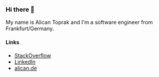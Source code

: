 ### Hi there 👋

My name is Alican Toprak and I'm a software engineer from Frankfurt/Germany.

#### Links
- [StackOverflow](https://stackoverflow.com/users/1920342/yyyy-mm-dd)
- [LinkedIn](https://www.linkedin.com/in/alican-toprak/)
- [alican.de](https://alican.de)


<!--
**alican/alican** is a ✨ _special_ ✨ repository because its `README.md` (this file) appears on your GitHub profile.

Here are some ideas to get you started:

- 🔭 I’m currently working on ...
- 🌱 I’m currently learning ...
- 👯 I’m looking to collaborate on ...
- 🤔 I’m looking for help with ...
- 💬 Ask me about ...
- 📫 How to reach me: ...
- 😄 Pronouns: ...
- ⚡ Fun fact: ...
-->
